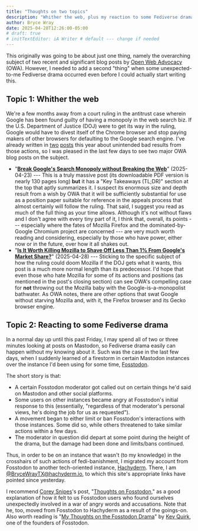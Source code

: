```yaml
---
title: "Thoughts on two topics"
description: "Whither the web, plus my reaction to some Fediverse drama."
author: Bryce Wray
date: 2025-04-28T12:26:00-05:00
# draft: true
# initTextEditor: iA Writer # default --- change if needed
---
```


This originally was going to be about just one thing, namely the overarching subject of two recent and significant blog posts by [Open Web Advocacy](https://open-web-advocacy.org/) (OWA). However, I needed to add a second "thing" when some unexpected-to-me Fediverse drama occurred even before I could actually start writing this.

<!--more-->

## Topic 1: Whither the web

We're a few months away from a court ruling in the antitrust case wherein Google has been found guilty of having a monopoly in the web search biz. If the U.S. Department of Justice (DOJ) were to get its way in the ruling, Google would have to divest itself of the Chrome browser and stop paying makers of other browsers for defaulting to the Google search engine. I've already written in [two](/posts/2025/01/mixed-nuts-14/) [posts](/posts/2025/02/browsers-snapshot/) this year about unintended bad results from those actions, so I was pleased in the last few days to see two major OWA blog posts on the subject.

- "**[Break Google's Search Monopoly without Breaking the Web](https://open-web-advocacy.org/blog/break-googles-search-monopoly-without-breaking-the-web/)**" <span class="nobrk">(2025-04-23)</span> --- This is a truly massive post (its downloadable PDF version is nearly 130 pages long) **but** it has a "Key Takeaways (TL;DR)" section at the top that aptly summarizes it. I suspect its enormous size and depth result from a wish by OWA that it will be sufficiently substantial for use as a position paper suitable for reference in the appeals process that almost certainly will follow the ruling. That said, I suggest you read as much of the full thing as your time allows. Although it's not without flaws and I don't agree with every tiny part of it, I think that, overall, its points --- especially where the fates of Mozilla Firefox and the dominated-by-Google Chromium project are concerned --- are very much worth reading and considering, especially by those who have power, either now or in the future, over how it all shakes out.
- "**[Is It Worth Killing Mozilla to Shave Off Less Than 1% From Google's Market Share?](https://open-web-advocacy.org/blog/break-googles-search-monopoly-without-breaking-the-web/)**" <span class="nobrk">(2025-04-28)</span> --- Sticking to the specific subject of how the ruling could doom Mozilla if the DOJ gets what it wants, this post is a much more normal length than its predecessor. I'd hope that even those who hate Mozilla for some of its actions and positions (as mentioned in the post's closing section) can see OWA's compelling case for **not** throwing out the Mozilla baby with the Google-is-a-monopolist bathwater. As OWA notes, there are other options that swat Google without starving Mozilla and, with it, the Firefox browser and its Gecko browser engine.

## Topic 2: Reacting to some Fediverse drama

In a normal day up until this past Friday, I may spend all of two or three minutes looking at posts on Mastodon, so Fediverse drama easily can happen without my knowing about it. Such was the case in the last few days, when I suddenly learned of a firestorm in certain Mastodon instances over the instance I'd been using for some time, [Fosstodon](https://fosstodon.org).

The short story is that:
- A certain Fosstodon moderator got called out on certain things he'd said on Mastodon and other social platforms.
- Some users on other instances became angry at Fosstodon's initial response to this (essentially, "regardless of that moderator's personal views, he's doing the job for us as requested").
- A movement began to either limit or ban Fosstodon's interactions with those instances. Some did so, while others threatened to take similar actions within a few days.
- The moderator in question did depart at some point during the height of the drama, but the damage had been done and limits/bans continued.

Thus, in order to be on an instance that wasn't (to my knowledge) in the crosshairs of such actions of fedi-banishment, I migrated my account from Fosstodon to another tech-oriented instance, [Hachyderm](https://hachyderm.io). There, I am [@BryceWrayTX@hachyderm.io](https://hachyderm.io/@BryceWrayTX), to which this site's appropriate links have pointed since yesterday.

I recommend [Corey Snipes](https://coreysnipes.com/)'s post, "[Thoughts on Fosstodon](https://coreysnipes.com/thoughts-on-fosstodon.html)," as a good explanation of how it felt to us Fosstodon users who found ourselves unexpectedly involved in a war of angry words and accusations. Note that he, too, moved from Fosstodon to Hachyderm as a result of the goings-on. Also worth reading is "[My Thoughts on the Fosstodon Drama](https://kevquirk.com/blog/my-thoughts-on-the-fosstodon-drama)" by [Kev Quirk](https://kevquirk.com/), one of the founders of Fosstodon.
